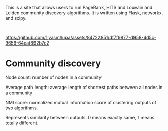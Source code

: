 This is a site that allows users to run PageRank, HITS and Louvain and Leiden community discovery algorithms.
It is written using Flask, networkx, and scipy.

<br>

https://github.com/1lyasm/lupa/assets/84722851/df7f9877-d958-4d5c-9656-64eaf892b7c2

# Community discovery
Node count: number of nodes in a community

Average path length: average length of shortest paths between all nodes in a community

NMI score: normalized mutual information score of clustering outputs of two algorithms.

Represents similarity between outputs. 0 means exactly same, 1 means totally different.
